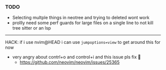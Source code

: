 ### TODO

- Selecting multple things in neotree and trying to deleted wont work
- prollly need some perf guards for large files on a single line to not kill tree sitter or an lsp

---
HACK: if i use nvim@HEAD i can use `jumpoptions=view` to get around this for now
- very angry about contrl+o and control+i and this issue pls fix 🙏
    - https://github.com/neovim/neovim/issues/25365
